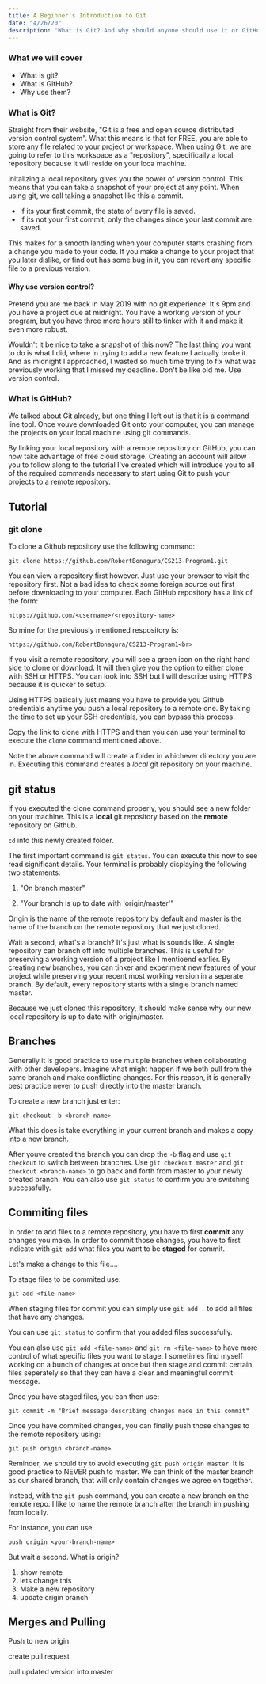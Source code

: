 ```yaml
---
title: A Beginner's Introduction to Git
date: "4/26/20"
description: "What is Git? And why should anyone should use it or GitHub? To answer these questions, this blog dives into what makes Git so useful and provides a tutorial for cloning and initializing your first repository."
---
```


### What we will cover
* What is git?
* What is GitHub?
* Why use them?

### What is Git?
Straight from their website, "Git is a free and open source distributed version control system". What this means is that for FREE, you are able to store any file related to your project or workspace. When using Git, we are going to refer to this workspace as a "repository", specifically a local repository because it will reside on your loca machine.

Initalizing a local repository gives you the power of version control. This means that you can take a snapshot of your project at any point. When using git, we call taking a snapshot like this a commit.
* If its your first commit, the state of every file is saved.
* If its not your first commit, only the changes since your last commit are saved.

This makes for a smooth landing when your computer starts crashing from a change you made to your code. If you make a change to your project that you later dislike, or find out has some bug in it, you can revert any specific file to a previous version.

#### Why use version control?

Pretend you are me back in May 2019 with no git experience. It's 9pm and you have a project due at midnight. You have a working version of your program, but you have three more hours still to tinker with it and make it even more robust. 

Wouldn't it be nice to take a snapshot of this now? The last thing you want to do is what I did, where in trying to add a new feature I actually broke it. And as midnight I approached, I wasted so much time trying to fix what was previously working that I missed my deadline. Don't be like old me. Use version control.

### What is GitHub?
We talked about Git already, but one thing I left out is that it is a command line tool. Once youve downloaded Git onto your computer, you can manage the projects on your local machine using git commands.

By linking your local repository with a remote repository on GitHub, you can now take advantage of free cloud storage. Creating an account will allow you to follow along to the tutorial I've created which will introduce you to all of the required commands necessary to start using Git to push your projects to a remote repository.

## Tutorial
### git clone

To clone a Github repository use the following command:
```
git clone https://github.com/RobertBonagura/CS213-Program1.git
```

You can view a repository first however. Just use your browser to visit the repository first. Not a bad idea to check some foreign source out first before downloading to your computer. Each GitHub repository has a link of the form:<br>

```
https://github.com/<username>/<repository-name>
```

So mine for the previously mentioned respository is: 

```
https://github.com/RobertBonagura/CS213-Program1<br>
```

If you visit a remote repository, you will see a green icon on the right hand side to clone or download. It will then give you the option to either clone with SSH or HTTPS. You can look into SSH but I will describe using HTTPS because it is quicker to setup.

Using HTTPS basically just means you have to provide you Github credentials anytime you push a local repository to a remote one. By taking the time to set up your SSH credentials, you can bypass this process.

Copy the link to clone with HTTPS and then you can use your terminal to execute the `clone` command mentioned above.

Note the above command will create a folder in whichever directory you are in. Executing this command creates a *local* git repository on your machine.

## git status

If you executed the clone command properly, you should see a new folder on your machine. This is a **local** git repository based on the **remote** repository on Github.

`cd` into this newly created folder.

The first important command is `git status`. You can execute this now to see read significant details. Your terminal is probably displaying the following two statements:

1. "On branch master"

2. "Your branch is up to date with 'origin/master'"

Origin is the name of the remote repository by default and master is the name of the branch on the remote repository that we just cloned.

Wait a second, what's a branch? It's just what is sounds like. A single repository can branch off into multiple branches. This is useful for preserving a working version of a project like I mentioend earlier. By creating new branches, you can tinker and experiment new features of your project while preserving your recent most working version in a seperate branch. By default, every repository starts with a single branch named master.

Because we just cloned this repository, it should make sense why our new local repository is up to date with origin/master.

## Branches

Generally it is good practice to use multiple branches when collaborating with other developers. Imagine what might happen if we both pull from the same branch and make conflicting changes. For this reason, it is generally best practice never to push directly into the master branch. 

To create a new branch just enter:

```
git checkout -b <branch-name>
```
What this does is take everything in your current branch and makes a copy into a new branch.

After youve created the branch you can drop the `-b` flag and use `git checkout` to switch between branches. Use `git checkout master` and `git checkout <branch-name>` to go back and forth from master to your newly created branch. You can also use `git status` to confirm you are switching successfully.

## Commiting files

In order to add files to a remote repository, you have to first **commit** any changes you make. In order to commit those changes, you have to first indicate with `git add` what files you want to be **staged** for commit.

Let's make a change to this file....

To stage files to be commited use:
```
git add <file-name>
```
When staging files for commit you can simply use `git add .` to add all files that have any changes.

You can use `git status` to confirm that you added files successfully.

You can also use `git add <file-name>` and `git rm <file-name>` to have more control of what specific files you want to stage. 
I sometimes find myself working on a bunch of changes at once but then stage and commit certain files seperately so that they can have a clear and meaningful commit message.

Once you have staged files, you can then use:
```
git commit -m "Brief message describing changes made in this commit"
```
Once you have commited changes, you can finally push those changes to the remote repository using:
``` 
git push origin <branch-name>
```

Reminder, we should try to avoid executing `git push origin master`. It is good practice to NEVER push to master. We can think of the master branch as our shared branch, that will only contain changes we agree on together. 

Instead, with the `git push` command, you can create a new branch on the remote repo. I like to name the remote branch after the branch im pushing from locally. 

For instance, you can use
```
push origin <your-branch-name>
```
But wait a second. What is origin?
1. show remote 
2. lets change this
3. Make a new repository
4. update origin branch

## Merges and Pulling 
Push to new origin

create pull request

pull updated version into master
